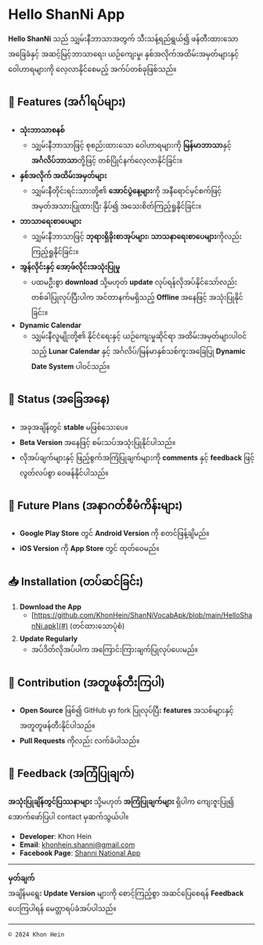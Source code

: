 # Hello ShanNi App

**Hello ShanNi** သည် သျှမ်းနီဘာသာအတွက် သီးသန့်ရည်ရွယ်၍ ဖန်တီးထားသော အခြေခံနှင့် အဆင့်မြင့်ဘာသာရေး၊ ယဉ်ကျေးမှု၊ နှစ်အလိုက်အထိမ်းအမှတ်များနှင့် ဝေါဟာရများကို လေ့လာနိုင်စေမည့် အက်ပ်တစ်ခုဖြစ်သည်။

## 🌟 Features (အင်္ဂါရပ်များ)

- **သုံးဘာသာစနစ်**  
  - သျှမ်းနီဘာသာဖြင့် စုစည်းထားသော ဝေါဟာရများကို **မြန်မာဘာသာ**နှင့် **အင်္ဂလိပ်ဘာသာ**တို့ဖြင့် တစ်ပြိုင်နက်လေ့လာနိုင်ခြင်း။  
- **နှစ်အလိုက် အထိမ်းအမှတ်များ**  
  - သျှမ်းနီတိုင်းရင်းသားတို့၏ **အောင်ပွဲနေ့များ**ကို အနီရောင်မှင်စက်ဖြင့် အမှတ်အသားပြုထားပြီး နှိပ်၍ အသေးစိတ်ကြည့်ရှုနိုင်ခြင်း။  
- **ဘာသာရေးစာပေများ**  
  - သျှမ်းနီဘာသာဖြင့် **ဘုရားရှိခိုးစာအုပ်များ**၊ **သာသနာရေးစာပေများ**ကိုလည်း ကြည့်ရှုနိုင်ခြင်း။
- **အွန်လိုင်းနှင့် အော့ဖ်လိုင်းအသုံးပြုမှု**  
  - ပထမဦးစွာ **download** သို့မဟုတ် **update** လုပ်ရန်လိုအပ်နိုင်သော်လည်း တစ်ခါပြုလုပ်ပြီးပါက အင်တာနက်မရှိသည့် **Offline** အနေဖြင့် အသုံးပြုနိုင်ခြင်း။
- **Dynamic Calendar**  
  - သျှမ်းနီလူမျိုးတို့၏ နိုင်ငံရေးနှင့် ယဉ်ကျေးမှုဆိုင်ရာ အထိမ်းအမှတ်များပါဝင်သည့် **Lunar Calendar** နှင့် အင်္ဂလိပ်/မြန်မာနှစ်သစ်ကူးအခြေပြု **Dynamic Date System** ပါဝင်သည်။

## 🚧 Status (အခြေအနေ)

- အခုအချိန်တွင် **stable** မဖြစ်သေးပေ။  
- **Beta Version** အနေဖြင့် စမ်းသပ်အသုံးပြုနိုင်ပါသည်။  
- လိုအပ်ချက်များနှင့် ဖြည့်စွက်အကြံပြုချက်များကို **comments** နှင့် **feedback** ဖြင့်လွတ်လပ်စွာ ဝေဖန်နိုင်ပါသည်။  

## 📅 Future Plans (အနာဂတ်စီမံကိန်းများ)

- **Google Play Store** တွင် **Android Version** ကို စတင်ဖြန့်ချိမည်။  
- **iOS Version** ကို **App Store** တွင် ထုတ်ဝေမည်။  

## 📥 Installation (တပ်ဆင်ခြင်း)

1. **Download the App**  
   - [https://github.com/KhonHein/ShanNiVocabApk/blob/main/HelloShanNi.apk](#) (တင်ထားသောပုံစံ)  
2. **Update Regularly**  
   - အပ်ဒိတ်လိုအပ်ပါက အကြောင်းကြားချက်ပြုလုပ်ပေးမည်။  

## 🤝 Contribution (အတူဖန်တီးကြပါ)

- **Open Source** ဖြစ်၍ GitHub မှာ fork ပြုလုပ်ပြီး **features** အသစ်များနှင့် အတူတူဖန်တီးနိုင်ပါသည်။  
- **Pull Requests** ကိုလည်း လက်ခံပါသည်။  

## 📧 Feedback (အကြံပြုချက်)

**အသုံးပြုချိန်တွင်ပြဿနာများ** သို့မဟုတ် **အကြံပြုချက်များ** ရှိပါက ကျေးဇူးပြု၍ အောက်ဖော်ပြပါ contact မှဆက်သွယ်ပါ။  

- **Developer**: Khon Hein  
- **Email**: khonhein.shanni@gmail.com  
- **Facebook Page**: [Shanni National App](#)

---

**မှတ်ချက်**  
အချိန်မရွေး **Update Version** များကို စောင့်ကြည့်စွာ အဆင်ပြေစေရန် **Feedback** ပေးကြပါရန် မေတ္တာရပ်ခံအပ်ပါသည်။  

---

`© 2024 Khon Hein`
